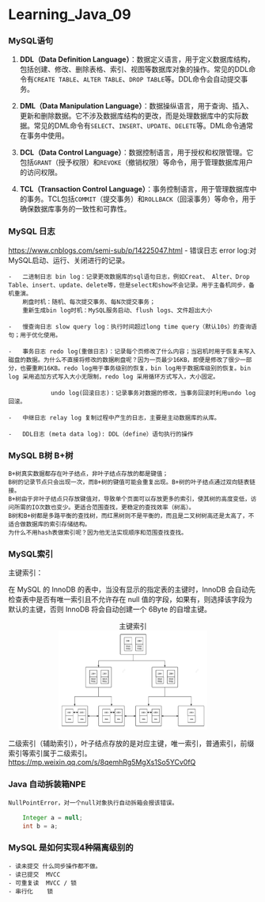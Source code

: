 # Learning_Java_09

### MySQL语句

1. **DDL（Data Definition Language）**：数据定义语言，用于定义数据库结构，包括创建、修改、删除表格、索引、视图等数据库对象的操作。常见的DDL命令有`CREATE TABLE`、`ALTER TABLE`、`DROP TABLE`等。DDL命令会自动提交事务。

2. **DML（Data Manipulation Language）**：数据操纵语言，用于查询、插入、更新和删除数据。它不涉及数据库结构的更改，而是处理数据库中的实际数据。常见的DML命令有`SELECT`、`INSERT`、`UPDATE`、`DELETE`等。DML命令通常在事务中使用。

3. **DCL（Data Control Language）**：数据控制语言，用于授权和权限管理。它包括`GRANT`（授予权限）和`REVOKE`（撤销权限）等命令，用于管理数据库用户的访问权限。

4. **TCL（Transaction Control Language）**：事务控制语言，用于管理数据库中的事务。TCL包括`COMMIT`（提交事务）和`ROLLBACK`（回滚事务）等命令，用于确保数据库事务的一致性和可靠性。


### MySQL 日志
https://www.cnblogs.com/semi-sub/p/14225047.html
    -   错误日志 error log:对MySQL启动、运行、关闭进行的记录。

    -   二进制日志 bin log：记录更改数据库的sql语句日志，例如Creat、 Alter、Drop Table、insert、update、delete等，但是select和show不会记录。用于主备机同步，备机重演。
        刷盘时机：随机、每次提交事务、每N次提交事务；
        重新生成bin log时机：MySQL服务启动、flush logs、文件超出大小

    -   慢查询日志 slow query log：执行时间超过long time query（默认10s）的查询语句；用于优化使用。

    -   事务日志 redo log(重做日志)：记录每个页修改了什么内容；当宕机时用于恢复未写入磁盘的数据。为什么不直接将修改的数据刷盘呢？因为一页最少16KB，即便是修改了很少一部分，也要重刷16KB。redo log用于事务级别的恢复，bin log用于数据库级别的恢复。bin log 采用追加方式写入大小无限制，redo log 采用循环方式写入，大小固定。

                undo log(回滚日志)：记录事务对数据的修改，当事务回滚时利用undo log回滚。

    -   中继日志 relay log 复制过程中产生的日志，主要是主动数据库的从库。

    -   DDL日志 (meta data log): DDL（define）语句执行的操作

### MySQL B树 B+树
    B+树真实数据都存在叶子结点，非叶子结点存放的都是键值；
    B树的记录节点只会出现一次，而B+树的键值可能会重复出现。B+树的叶子结点通过双向链表链接。
    B+树由于非叶子结点只存放键值对，导致单个页面可以存放更多的索引，使其树的高度变低，访问所需的IO次数也变少。更适合范围查找，更稳定的查找效率（树高）。
    B树和B+树都是多路平衡的查找树，而红黑树则不是平衡的，而且是二叉树树高还是太高了，不适合做数据库的索引存储结构。
    为什么不用hash表做索引呢？因为他无法实现顺序和范围查找查找。
    
### MySQL索引
    
主键索引：

在 MySQL 的 InnoDB 的表中，当没有显示的指定表的主键时，InnoDB 会自动先检查表中是否有唯一索引且不允许存在 null 值的字段，如果有，则选择该字段为默认的主键，否则 InnoDB 将会自动创建一个 6Byte 的自增主键。

<div style="text-align:center;">
主键索引
<br>
<img src="./day09_picture/0.png"  width="300" height="200">
</div>

二级索引（辅助索引），叶子结点存放的是对应主键，唯一索引，普通索引，前缀索引等索引属于二级索引。
https://mp.weixin.qq.com/s/8qemhRg5MgXs1So5YCv0fQ

### Java 自动拆装箱NPE
    NullPointError，对一个null对象执行自动拆箱会报该错误。
```java
    Integer a = null;
    int b = a;
 ```

### MySQL 是如何实现4种隔离级别的
    - 读未提交 什么同步操作都不做。
    - 读已提交  MVCC
    - 可重复读  MVCC / 锁
    - 串行化    锁

    


